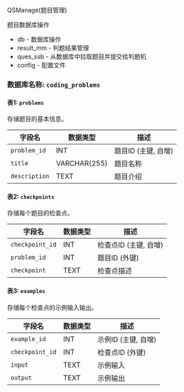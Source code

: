 QSManage(题目管理)

题目数据库操作

- db - 数据库操作
- result_mm - 判题结果管理
- ques_ssb - 从数据库中拉取题目并提交给判题机
- config - 配置文件


### 数据库名称: `coding_problems`

#### 表1: `problems`
存储题目的基本信息。

| 字段名         | 数据类型        | 描述                  |
|----------------|----------------|-----------------------|
| `problem_id`   | INT            | 题目ID (主键, 自增)   |
| `title`        | VARCHAR(255)   | 题目名称              |
| `description`  | TEXT           | 题目介绍              |

#### 表2: `checkpoints`
存储每个题目的检查点。

| 字段名         | 数据类型        | 描述                  |
|----------------|----------------|-----------------------|
| `checkpoint_id`| INT            | 检查点ID (主键, 自增)|
| `problem_id`   | INT            | 题目ID (外键)         |
| `checkpoint`   | TEXT           | 检查点描述            |

#### 表3: `examples`
存储每个检查点的示例输入输出。

| 字段名         | 数据类型        | 描述                  |
|----------------|----------------|-----------------------|
| `example_id`   | INT            | 示例ID (主键, 自增)   |
| `checkpoint_id`| INT            | 检查点ID (外键)       |
| `input`        | TEXT           | 示例输入              |
| `output`       | TEXT           | 示例输出              |